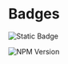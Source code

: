 # Badges

![Static Badge](https://img.shields.io/badge/Demo_Badge-pink)

![NPM Version](https://img.shields.io/npm/v/react)
